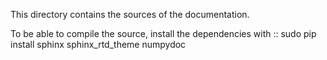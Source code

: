 This directory contains the sources of the documentation.

To be able to compile the source, install the dependencies with
::
    sudo pip install sphinx sphinx_rtd_theme numpydoc
